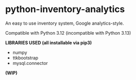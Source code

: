 # python-inventory-analytics
An easy to use inventory system, Google analytics-style. 

Compatible with Python 3.12 (incompatible with Python 3.13)

**LIBRARIES USED (all installable via pip3)**
* numpy
* ttkbootstrap
* mysql.connector


**(WIP)**
